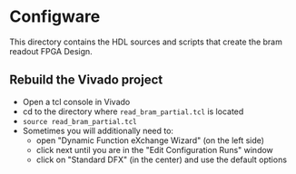# Configware

This directory contains the HDL sources and scripts that create the bram readout FPGA Design.

## Rebuild the Vivado project

- Open a tcl console in Vivado
- cd to the directory where ```read_bram_partial.tcl``` is located
- ```source read_bram_partial.tcl```
- Sometimes you will additionally need to:
  - open "Dynamic Function eXchange Wizard" (on the left side)
  - click next until you are in the "Edit Configuration Runs" window
  - click on "Standard DFX" (in the center) and use the default options
